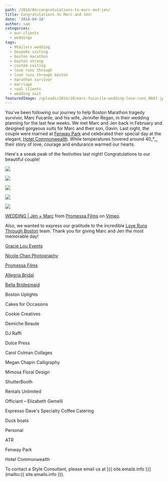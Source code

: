 ```yaml
---
path: /2014/04/congratulations-to-marc-and-jen/
title: Congratulations to Marc and Jen!
date: '2014-04-18'
author: sam
categories:
  - our-clients
  - weddings
tags:
  - 9tailors wedding
  - bespoke suiting
  - boston marathon
  - boston strong
  - custom suiting
  - love runs through
  - love runs through boston
  - marathon survivor
  - marriage
  - real clients
  - wedding suit
featuredImage: /uploads/2014/10/marc-fucarile-wedding-love-runs_0007.jpg
---
```

You've been following our journey to help Boston Marathon tragedy survivor, Marc Fucarile, and his wife, Jennifer Regan, in their wedding planning for the last few weeks. We met Marc and Jen back in February and designed gorgeous suits for Marc and their son, Gavin. Last night, the couple were married at [Fenway Park](http://boston.redsox.mlb.com/bos/ballpark/) and celebrated their special day at the elegant, [Hotel Commonwealth](http://www.hotelcommonwealth.com/index.cfm). While temperatures hovered around 40_°_, their story of love, courage and endurance warmed our hearts.

Here's a sneak peak of the festivities last night! Congratulations to our beautiful couple!

[![](http://4.bp.blogspot.com/-4d7BeNYH0Eg/U1ElHpc9g1I/AAAAAAAAVpE/ij18Xx_-P08/s1600/marc-fucarile-wedding-love-runs_0015.jpg)](http://4.bp.blogspot.com/-4d7BeNYH0Eg/U1ElHpc9g1I/AAAAAAAAVpE/ij18Xx_-P08/s1600/marc-fucarile-wedding-love-runs_0015.jpg)

[![](http://2.bp.blogspot.com/-EjcRvEB_inI/U1ElFRXfL0I/AAAAAAAAVos/0rMNVZX8N4k/s1600/marc-fucarile-wedding-love-runs_0007.jpg)](http://2.bp.blogspot.com/-EjcRvEB_inI/U1ElFRXfL0I/AAAAAAAAVos/0rMNVZX8N4k/s1600/marc-fucarile-wedding-love-runs_0007.jpg)

[![](http://4.bp.blogspot.com/-_HzeTzjYEQw/U1ElFzmwKRI/AAAAAAAAVo0/dmhwvQmlv6A/s1600/marc-fucarile-wedding-love-runs_0010.jpg)](http://4.bp.blogspot.com/-_HzeTzjYEQw/U1ElFzmwKRI/AAAAAAAAVo0/dmhwvQmlv6A/s1600/marc-fucarile-wedding-love-runs_0010.jpg)

[![](http://3.bp.blogspot.com/-hvVLNOqpbaE/U1ElFqTpgpI/AAAAAAAAVow/7aE4L6fk89o/s1600/marc-fucarile-wedding-love-runs_0012.jpg)](http://3.bp.blogspot.com/-hvVLNOqpbaE/U1ElFqTpgpI/AAAAAAAAVow/7aE4L6fk89o/s1600/marc-fucarile-wedding-love-runs_0012.jpg)

[![](http://4.bp.blogspot.com/-3_Db-CdeEM0/U1ElJcmHpEI/AAAAAAAAVpM/52QbMKsDyN0/s1600/marc-fucarile-wedding-love-runs_0017.jpg)](http://4.bp.blogspot.com/-3_Db-CdeEM0/U1ElJcmHpEI/AAAAAAAAVpM/52QbMKsDyN0/s1600/marc-fucarile-wedding-love-runs_0017.jpg)

[WEDDING | Jen + Marc](http://vimeo.com/92311904) from [Promessa Films](http://vimeo.com/promessafilms) on [Vimeo](https://vimeo.com/).

Also, we wanted to express our gratitude to the incredible [Love Runs Through Boston](https://www.facebook.com/loverunsboston) team. Thank you for giving Marc and Jen the most memorable day!

[Gracie Lou Events](http://www.gracielouevents.com/)

[Nicole Chan Photography](http://www.nicolechanphotography.com/)

[Promessa Films](http://www.promessafilms.com/)

[Allegria Bridal](http://www.allegriabridal.com/)

[Bella Bridesmaid](http://www.bellabridesmaids.com/)

Boston Uplights 

Cakes for Occasions

Cookie Creatives

Demiche Beaute

DJ Raffi

Dulce Press

Carol Colman Collages

Megan Chapin Calligraphy

Mimosa Floral Design

ShutterBooth

Rentals Unlimited

Officiant – Elizabeth Gemelli

Espresso Dave's Specialty Coffee Catering

Duck boats

Personal

ATR

Fenway Park

Hotel Commonwealth

To contact a Style Consultant, please email us at [{{ site.emails.info }}](mailto:{{ site.emails.info }}).